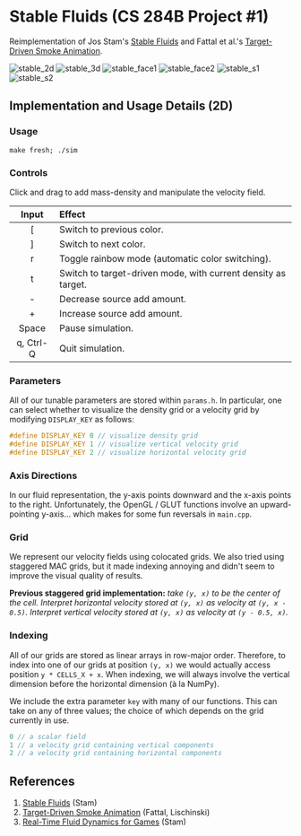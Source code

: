 # Stable Fluids (CS 284B Project #1)
Reimplementation of Jos Stam's [Stable Fluids](https://d2f99xq7vri1nk.cloudfront.net/legacy_app_files/pdf/ns.pdf)
and Fattal et al.'s [Target-Driven Smoke Animation](http://www.cs.huji.ac.il/labs/cglab/projects/tdsmoke/tdsmoke.pdf).

![stable_2d](https://user-images.githubusercontent.com/8358648/50723766-d10deb80-1096-11e9-9ea2-509681ff63a9.gif)
![stable_3d](https://user-images.githubusercontent.com/8358648/50723767-d2d7af00-1096-11e9-935e-06322229eee8.gif)
![stable_face1](https://user-images.githubusercontent.com/8358648/50723768-d4a17280-1096-11e9-8ecb-68ae34f848b9.gif)
![stable_face2](https://user-images.githubusercontent.com/8358648/50723769-d66b3600-1096-11e9-931a-a6a85a6425ac.gif)
![stable_s1](https://user-images.githubusercontent.com/8358648/50723771-d9febd00-1096-11e9-956a-ff5c9198bf03.gif)
![stable_s2](https://user-images.githubusercontent.com/8358648/50723772-dbc88080-1096-11e9-88be-88fa2ccaf1b2.gif)

## Implementation and Usage Details (2D)
### Usage
```
make fresh; ./sim
```

### Controls
Click and drag to add mass-density and manipulate the velocity field.

| Input     | Effect                                                        |
| :-------: | :------------------------------------------------------------ |
| [         | Switch to previous color.                                     |
| ]         | Switch to next color.                                         |
| r         | Toggle rainbow mode (automatic color switching).              |
| t         | Switch to target-driven mode, with current density as target. |
| -         | Decrease source add amount.                                   |
| +         | Increase source add amount.                                   |
| Space     | Pause simulation.                                             |
| q, Ctrl-Q | Quit simulation.                                              |

### Parameters
All of our tunable parameters are stored within `params.h`. In particular, one
can select whether to visualize the density grid or a velocity grid
by modifying `DISPLAY_KEY` as follows:

```cpp
#define DISPLAY_KEY 0 // visualize density grid
#define DISPLAY_KEY 1 // visualize vertical velocity grid
#define DISPLAY_KEY 2 // visualize horizontal velocity grid
```

### Axis Directions
In our fluid representation, the y-axis points downward and the x-axis points
to the right. Unfortunately, the OpenGL / GLUT functions involve an
upward-pointing y-axis... which makes for some fun reversals in `main.cpp`.

### Grid
We represent our velocity fields using colocated grids. We also tried using
staggered MAC grids, but it made indexing annoying and didn't seem to improve
the visual quality of results.

**Previous staggered grid implementation:**
_take `(y, x)` to be the center of the cell.
Interpret horizontal velocity stored at `(y, x)` as velocity at `(y, x - 0.5)`.
Interpret vertical velocity stored at `(y, x)` as velocity at `(y - 0.5, x)`._

### Indexing
All of our grids are stored as linear arrays in row-major order. Therefore, to
index into one of our grids at position `(y, x)` we would actually access
position `y * CELLS_X + x`. When indexing, we will always involve the vertical
dimension before the horizontal dimension (à la NumPy).

We include the extra parameter `key` with many of our functions. This can take
on any of three values; the choice of which depends on the grid currently in use.

```cpp
0 // a scalar field
1 // a velocity grid containing vertical components
2 // a velocity grid containing horizontal components
```

## References
1. [Stable Fluids](https://d2f99xq7vri1nk.cloudfront.net/legacy_app_files/pdf/ns.pdf) (Stam)
2. [Target-Driven Smoke Animation](http://www.cs.huji.ac.il/labs/cglab/projects/tdsmoke/tdsmoke.pdf) (Fattal, Lischinski)
3. [Real-Time Fluid Dynamics for Games](https://pdfs.semanticscholar.org/847f/819a4ea14bd789aca8bc88e85e906cfc657c.pdf) (Stam)
